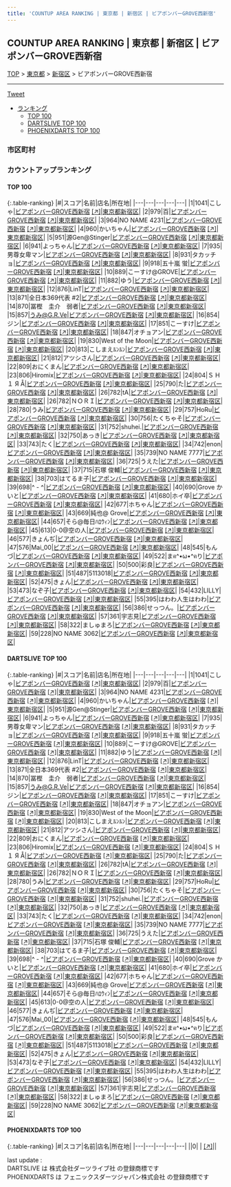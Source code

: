 ```yaml
---
title: 'COUNTUP AREA RANKING | 東京都 | 新宿区 | ビアポンバーGROVE西新宿'
---
```

## COUNTUP AREA RANKING | 東京都 | 新宿区 | ビアポンバーGROVE西新宿

[TOP](/darts/rank/) > [東京都](/darts/rank/東京都/) > [新宿区](/darts/rank/東京都/新宿区/) > ビアポンバーGROVE西新宿

___

<a href="https://twitter.com/share?ref_src=twsrc%5Etfw" data-text="COUNTUP AREA RANKING | 東京都新宿区ビアポンバーGROVE西新宿" class="twitter-share-button" data-hashtags="DARTSLIVE,PHOENIXDARTS,darts,ダーツ" data-show-count="false">Tweet</a>

* [ランキング](#カウントアップランキング)
    * [TOP 100](#top-100)
    * [DARTSLIVE TOP 100](#dartslive-top-100)
    * [PHOENIXDARTS TOP 100](#phoenixdarts-top-100)

### 市区町村

<ul>

</ul>

### カウントアップランキング

#### TOP 100



{:.table-ranking}
|#|スコア|名前|店名|所在地|
|---|---|---|---|---|
|1|1041|<span class="rank-name-dl">こしゃ</span>|<a href="/darts/rank/shops/4259ece57a8dd18658d385ea46352d8f.html">ビアポンバーGROVE西新宿</a> <a href="https://search.dartslive.com/jp/shop/4259ece57a8dd18658d385ea46352d8f">[↗]</a>|<a href="/darts/rank/東京都/新宿区">東京都新宿区</a>|
|2|979|<span class="rank-name-dl">百</span>|<a href="/darts/rank/shops/4259ece57a8dd18658d385ea46352d8f.html">ビアポンバーGROVE西新宿</a> <a href="https://search.dartslive.com/jp/shop/4259ece57a8dd18658d385ea46352d8f">[↗]</a>|<a href="/darts/rank/東京都/新宿区">東京都新宿区</a>|
|3|964|<span class="rank-name-dl">NO NAME 4231</span>|<a href="/darts/rank/shops/4259ece57a8dd18658d385ea46352d8f.html">ビアポンバーGROVE西新宿</a> <a href="https://search.dartslive.com/jp/shop/4259ece57a8dd18658d385ea46352d8f">[↗]</a>|<a href="/darts/rank/東京都/新宿区">東京都新宿区</a>|
|4|960|<span class="rank-name-dl">かいちゃん</span>|<a href="/darts/rank/shops/4259ece57a8dd18658d385ea46352d8f.html">ビアポンバーGROVE西新宿</a> <a href="https://search.dartslive.com/jp/shop/4259ece57a8dd18658d385ea46352d8f">[↗]</a>|<a href="/darts/rank/東京都/新宿区">東京都新宿区</a>|
|5|951|<span class="rank-name-dl">源Gen@Stinger</span>|<a href="/darts/rank/shops/4259ece57a8dd18658d385ea46352d8f.html">ビアポンバーGROVE西新宿</a> <a href="https://search.dartslive.com/jp/shop/4259ece57a8dd18658d385ea46352d8f">[↗]</a>|<a href="/darts/rank/東京都/新宿区">東京都新宿区</a>|
|6|941|<span class="rank-name-dl">よっちゃん</span>|<a href="/darts/rank/shops/4259ece57a8dd18658d385ea46352d8f.html">ビアポンバーGROVE西新宿</a> <a href="https://search.dartslive.com/jp/shop/4259ece57a8dd18658d385ea46352d8f">[↗]</a>|<a href="/darts/rank/東京都/新宿区">東京都新宿区</a>|
|7|935|<span class="rank-name-dl">男尊女卑マン</span>|<a href="/darts/rank/shops/4259ece57a8dd18658d385ea46352d8f.html">ビアポンバーGROVE西新宿</a> <a href="https://search.dartslive.com/jp/shop/4259ece57a8dd18658d385ea46352d8f">[↗]</a>|<a href="/darts/rank/東京都/新宿区">東京都新宿区</a>|
|8|931|<span class="rank-name-dl">タカッチョ</span>|<a href="/darts/rank/shops/4259ece57a8dd18658d385ea46352d8f.html">ビアポンバーGROVE西新宿</a> <a href="https://search.dartslive.com/jp/shop/4259ece57a8dd18658d385ea46352d8f">[↗]</a>|<a href="/darts/rank/東京都/新宿区">東京都新宿区</a>|
|9|918|<span class="rank-name-dl">五十嵐 蛍</span>|<a href="/darts/rank/shops/4259ece57a8dd18658d385ea46352d8f.html">ビアポンバーGROVE西新宿</a> <a href="https://search.dartslive.com/jp/shop/4259ece57a8dd18658d385ea46352d8f">[↗]</a>|<a href="/darts/rank/東京都/新宿区">東京都新宿区</a>|
|10|889|<span class="rank-name-dl">こーすけ@GROVE</span>|<a href="/darts/rank/shops/4259ece57a8dd18658d385ea46352d8f.html">ビアポンバーGROVE西新宿</a> <a href="https://search.dartslive.com/jp/shop/4259ece57a8dd18658d385ea46352d8f">[↗]</a>|<a href="/darts/rank/東京都/新宿区">東京都新宿区</a>|
|11|882|<span class="rank-name-dl">ゆう</span>|<a href="/darts/rank/shops/4259ece57a8dd18658d385ea46352d8f.html">ビアポンバーGROVE西新宿</a> <a href="https://search.dartslive.com/jp/shop/4259ece57a8dd18658d385ea46352d8f">[↗]</a>|<a href="/darts/rank/東京都/新宿区">東京都新宿区</a>|
|12|876|<span class="rank-name-dl">LinT</span>|<a href="/darts/rank/shops/4259ece57a8dd18658d385ea46352d8f.html">ビアポンバーGROVE西新宿</a> <a href="https://search.dartslive.com/jp/shop/4259ece57a8dd18658d385ea46352d8f">[↗]</a>|<a href="/darts/rank/東京都/新宿区">東京都新宿区</a>|
|13|871|<span class="rank-name-dl">全日本369代表 #2</span>|<a href="/darts/rank/shops/4259ece57a8dd18658d385ea46352d8f.html">ビアポンバーGROVE西新宿</a> <a href="https://search.dartslive.com/jp/shop/4259ece57a8dd18658d385ea46352d8f">[↗]</a>|<a href="/darts/rank/東京都/新宿区">東京都新宿区</a>|
|14|870|<span class="rank-name-dl">冨樫　圭介　弱者</span>|<a href="/darts/rank/shops/4259ece57a8dd18658d385ea46352d8f.html">ビアポンバーGROVE西新宿</a> <a href="https://search.dartslive.com/jp/shop/4259ece57a8dd18658d385ea46352d8f">[↗]</a>|<a href="/darts/rank/東京都/新宿区">東京都新宿区</a>|
|15|857|<span class="rank-name-dl">うみ@G.R.Ve</span>|<a href="/darts/rank/shops/4259ece57a8dd18658d385ea46352d8f.html">ビアポンバーGROVE西新宿</a> <a href="https://search.dartslive.com/jp/shop/4259ece57a8dd18658d385ea46352d8f">[↗]</a>|<a href="/darts/rank/東京都/新宿区">東京都新宿区</a>|
|16|854|<span class="rank-name-dl">ジン</span>|<a href="/darts/rank/shops/4259ece57a8dd18658d385ea46352d8f.html">ビアポンバーGROVE西新宿</a> <a href="https://search.dartslive.com/jp/shop/4259ece57a8dd18658d385ea46352d8f">[↗]</a>|<a href="/darts/rank/東京都/新宿区">東京都新宿区</a>|
|17|851|<span class="rank-name-dl">こーすけ</span>|<a href="/darts/rank/shops/4259ece57a8dd18658d385ea46352d8f.html">ビアポンバーGROVE西新宿</a> <a href="https://search.dartslive.com/jp/shop/4259ece57a8dd18658d385ea46352d8f">[↗]</a>|<a href="/darts/rank/東京都/新宿区">東京都新宿区</a>|
|18|847|<span class="rank-name-dl">オチョアン</span>|<a href="/darts/rank/shops/4259ece57a8dd18658d385ea46352d8f.html">ビアポンバーGROVE西新宿</a> <a href="https://search.dartslive.com/jp/shop/4259ece57a8dd18658d385ea46352d8f">[↗]</a>|<a href="/darts/rank/東京都/新宿区">東京都新宿区</a>|
|19|830|<span class="rank-name-dl">West of the Moon</span>|<a href="/darts/rank/shops/4259ece57a8dd18658d385ea46352d8f.html">ビアポンバーGROVE西新宿</a> <a href="https://search.dartslive.com/jp/shop/4259ece57a8dd18658d385ea46352d8f">[↗]</a>|<a href="/darts/rank/東京都/新宿区">東京都新宿区</a>|
|20|813|<span class="rank-name-dl">こしまえﾙﾝﾙﾝ</span>|<a href="/darts/rank/shops/4259ece57a8dd18658d385ea46352d8f.html">ビアポンバーGROVE西新宿</a> <a href="https://search.dartslive.com/jp/shop/4259ece57a8dd18658d385ea46352d8f">[↗]</a>|<a href="/darts/rank/東京都/新宿区">東京都新宿区</a>|
|21|812|<span class="rank-name-dl">アツシさん</span>|<a href="/darts/rank/shops/4259ece57a8dd18658d385ea46352d8f.html">ビアポンバーGROVE西新宿</a> <a href="https://search.dartslive.com/jp/shop/4259ece57a8dd18658d385ea46352d8f">[↗]</a>|<a href="/darts/rank/東京都/新宿区">東京都新宿区</a>|
|22|809|<span class="rank-name-dl">おにくまん</span>|<a href="/darts/rank/shops/4259ece57a8dd18658d385ea46352d8f.html">ビアポンバーGROVE西新宿</a> <a href="https://search.dartslive.com/jp/shop/4259ece57a8dd18658d385ea46352d8f">[↗]</a>|<a href="/darts/rank/東京都/新宿区">東京都新宿区</a>|
|23|806|<span class="rank-name-dl">Hiromix</span>|<a href="/darts/rank/shops/4259ece57a8dd18658d385ea46352d8f.html">ビアポンバーGROVE西新宿</a> <a href="https://search.dartslive.com/jp/shop/4259ece57a8dd18658d385ea46352d8f">[↗]</a>|<a href="/darts/rank/東京都/新宿区">東京都新宿区</a>|
|24|804|<span class="rank-name-dl">Ｓ Η １ Я Å</span>|<a href="/darts/rank/shops/4259ece57a8dd18658d385ea46352d8f.html">ビアポンバーGROVE西新宿</a> <a href="https://search.dartslive.com/jp/shop/4259ece57a8dd18658d385ea46352d8f">[↗]</a>|<a href="/darts/rank/東京都/新宿区">東京都新宿区</a>|
|25|790|<span class="rank-name-dl">た</span>|<a href="/darts/rank/shops/4259ece57a8dd18658d385ea46352d8f.html">ビアポンバーGROVE西新宿</a> <a href="https://search.dartslive.com/jp/shop/4259ece57a8dd18658d385ea46352d8f">[↗]</a>|<a href="/darts/rank/東京都/新宿区">東京都新宿区</a>|
|26|782|<span class="rank-name-dl">tA</span>|<a href="/darts/rank/shops/4259ece57a8dd18658d385ea46352d8f.html">ビアポンバーGROVE西新宿</a> <a href="https://search.dartslive.com/jp/shop/4259ece57a8dd18658d385ea46352d8f">[↗]</a>|<a href="/darts/rank/東京都/新宿区">東京都新宿区</a>|
|26|782|<span class="rank-name-dl">ＮＯＲＩ</span>|<a href="/darts/rank/shops/4259ece57a8dd18658d385ea46352d8f.html">ビアポンバーGROVE西新宿</a> <a href="https://search.dartslive.com/jp/shop/4259ece57a8dd18658d385ea46352d8f">[↗]</a>|<a href="/darts/rank/東京都/新宿区">東京都新宿区</a>|
|28|780|<span class="rank-name-dl">うみ</span>|<a href="/darts/rank/shops/4259ece57a8dd18658d385ea46352d8f.html">ビアポンバーGROVE西新宿</a> <a href="https://search.dartslive.com/jp/shop/4259ece57a8dd18658d385ea46352d8f">[↗]</a>|<a href="/darts/rank/東京都/新宿区">東京都新宿区</a>|
|29|757|<span class="rank-name-dl">HoRu</span>|<a href="/darts/rank/shops/4259ece57a8dd18658d385ea46352d8f.html">ビアポンバーGROVE西新宿</a> <a href="https://search.dartslive.com/jp/shop/4259ece57a8dd18658d385ea46352d8f">[↗]</a>|<a href="/darts/rank/東京都/新宿区">東京都新宿区</a>|
|30|756|<span class="rank-name-dl">たくちゃそ</span>|<a href="/darts/rank/shops/4259ece57a8dd18658d385ea46352d8f.html">ビアポンバーGROVE西新宿</a> <a href="https://search.dartslive.com/jp/shop/4259ece57a8dd18658d385ea46352d8f">[↗]</a>|<a href="/darts/rank/東京都/新宿区">東京都新宿区</a>|
|31|752|<span class="rank-name-dl">shuhei.</span>|<a href="/darts/rank/shops/4259ece57a8dd18658d385ea46352d8f.html">ビアポンバーGROVE西新宿</a> <a href="https://search.dartslive.com/jp/shop/4259ece57a8dd18658d385ea46352d8f">[↗]</a>|<a href="/darts/rank/東京都/新宿区">東京都新宿区</a>|
|32|750|<span class="rank-name-dl">あっき</span>|<a href="/darts/rank/shops/4259ece57a8dd18658d385ea46352d8f.html">ビアポンバーGROVE西新宿</a> <a href="https://search.dartslive.com/jp/shop/4259ece57a8dd18658d385ea46352d8f">[↗]</a>|<a href="/darts/rank/東京都/新宿区">東京都新宿区</a>|
|33|743|<span class="rank-name-dl">たく</span>|<a href="/darts/rank/shops/4259ece57a8dd18658d385ea46352d8f.html">ビアポンバーGROVE西新宿</a> <a href="https://search.dartslive.com/jp/shop/4259ece57a8dd18658d385ea46352d8f">[↗]</a>|<a href="/darts/rank/東京都/新宿区">東京都新宿区</a>|
|34|742|<span class="rank-name-dl">enon</span>|<a href="/darts/rank/shops/4259ece57a8dd18658d385ea46352d8f.html">ビアポンバーGROVE西新宿</a> <a href="https://search.dartslive.com/jp/shop/4259ece57a8dd18658d385ea46352d8f">[↗]</a>|<a href="/darts/rank/東京都/新宿区">東京都新宿区</a>|
|35|739|<span class="rank-name-dl">NO NAME 7777</span>|<a href="/darts/rank/shops/4259ece57a8dd18658d385ea46352d8f.html">ビアポンバーGROVE西新宿</a> <a href="https://search.dartslive.com/jp/shop/4259ece57a8dd18658d385ea46352d8f">[↗]</a>|<a href="/darts/rank/東京都/新宿区">東京都新宿区</a>|
|36|725|<span class="rank-name-dl">うえた</span>|<a href="/darts/rank/shops/4259ece57a8dd18658d385ea46352d8f.html">ビアポンバーGROVE西新宿</a> <a href="https://search.dartslive.com/jp/shop/4259ece57a8dd18658d385ea46352d8f">[↗]</a>|<a href="/darts/rank/東京都/新宿区">東京都新宿区</a>|
|37|715|<span class="rank-name-dl">石塚 俊輔</span>|<a href="/darts/rank/shops/4259ece57a8dd18658d385ea46352d8f.html">ビアポンバーGROVE西新宿</a> <a href="https://search.dartslive.com/jp/shop/4259ece57a8dd18658d385ea46352d8f">[↗]</a>|<a href="/darts/rank/東京都/新宿区">東京都新宿区</a>|
|38|703|<span class="rank-name-dl">はてるま子</span>|<a href="/darts/rank/shops/4259ece57a8dd18658d385ea46352d8f.html">ビアポンバーGROVE西新宿</a> <a href="https://search.dartslive.com/jp/shop/4259ece57a8dd18658d385ea46352d8f">[↗]</a>|<a href="/darts/rank/東京都/新宿区">東京都新宿区</a>|
|39|698|<span class="rank-name-dl">^ - ^</span>|<a href="/darts/rank/shops/4259ece57a8dd18658d385ea46352d8f.html">ビアポンバーGROVE西新宿</a> <a href="https://search.dartslive.com/jp/shop/4259ece57a8dd18658d385ea46352d8f">[↗]</a>|<a href="/darts/rank/東京都/新宿区">東京都新宿区</a>|
|40|690|<span class="rank-name-dl">Grove かいと</span>|<a href="/darts/rank/shops/4259ece57a8dd18658d385ea46352d8f.html">ビアポンバーGROVE西新宿</a> <a href="https://search.dartslive.com/jp/shop/4259ece57a8dd18658d385ea46352d8f">[↗]</a>|<a href="/darts/rank/東京都/新宿区">東京都新宿区</a>|
|41|680|<span class="rank-name-dl">ホイ卒</span>|<a href="/darts/rank/shops/4259ece57a8dd18658d385ea46352d8f.html">ビアポンバーGROVE西新宿</a> <a href="https://search.dartslive.com/jp/shop/4259ece57a8dd18658d385ea46352d8f">[↗]</a>|<a href="/darts/rank/東京都/新宿区">東京都新宿区</a>|
|42|677|<span class="rank-name-dl">ホちゃん</span>|<a href="/darts/rank/shops/4259ece57a8dd18658d385ea46352d8f.html">ビアポンバーGROVE西新宿</a> <a href="https://search.dartslive.com/jp/shop/4259ece57a8dd18658d385ea46352d8f">[↗]</a>|<a href="/darts/rank/東京都/新宿区">東京都新宿区</a>|
|43|669|<span class="rank-name-dl">純也@ Grove</span>|<a href="/darts/rank/shops/4259ece57a8dd18658d385ea46352d8f.html">ビアポンバーGROVE西新宿</a> <a href="https://search.dartslive.com/jp/shop/4259ece57a8dd18658d385ea46352d8f">[↗]</a>|<a href="/darts/rank/東京都/新宿区">東京都新宿区</a>|
|44|657|<span class="rank-name-dl">そら@毎日ﾊﾛｳｨﾝ</span>|<a href="/darts/rank/shops/4259ece57a8dd18658d385ea46352d8f.html">ビアポンバーGROVE西新宿</a> <a href="https://search.dartslive.com/jp/shop/4259ece57a8dd18658d385ea46352d8f">[↗]</a>|<a href="/darts/rank/東京都/新宿区">東京都新宿区</a>|
|45|613|<span class="rank-name-dl">0-0@空の人</span>|<a href="/darts/rank/shops/4259ece57a8dd18658d385ea46352d8f.html">ビアポンバーGROVE西新宿</a> <a href="https://search.dartslive.com/jp/shop/4259ece57a8dd18658d385ea46352d8f">[↗]</a>|<a href="/darts/rank/東京都/新宿区">東京都新宿区</a>|
|46|577|<span class="rank-name-dl">きょんぢ</span>|<a href="/darts/rank/shops/4259ece57a8dd18658d385ea46352d8f.html">ビアポンバーGROVE西新宿</a> <a href="https://search.dartslive.com/jp/shop/4259ece57a8dd18658d385ea46352d8f">[↗]</a>|<a href="/darts/rank/東京都/新宿区">東京都新宿区</a>|
|47|576|<span class="rank-name-dl">Mai_00</span>|<a href="/darts/rank/shops/4259ece57a8dd18658d385ea46352d8f.html">ビアポンバーGROVE西新宿</a> <a href="https://search.dartslive.com/jp/shop/4259ece57a8dd18658d385ea46352d8f">[↗]</a>|<a href="/darts/rank/東京都/新宿区">東京都新宿区</a>|
|48|545|<span class="rank-name-dl">もんづ</span>|<a href="/darts/rank/shops/4259ece57a8dd18658d385ea46352d8f.html">ビアポンバーGROVE西新宿</a> <a href="https://search.dartslive.com/jp/shop/4259ece57a8dd18658d385ea46352d8f">[↗]</a>|<a href="/darts/rank/東京都/新宿区">東京都新宿区</a>|
|49|522|<span class="rank-name-dl">まฅ^•ω•^ฅり</span>|<a href="/darts/rank/shops/4259ece57a8dd18658d385ea46352d8f.html">ビアポンバーGROVE西新宿</a> <a href="https://search.dartslive.com/jp/shop/4259ece57a8dd18658d385ea46352d8f">[↗]</a>|<a href="/darts/rank/東京都/新宿区">東京都新宿区</a>|
|50|500|<span class="rank-name-dl">彩良</span>|<a href="/darts/rank/shops/4259ece57a8dd18658d385ea46352d8f.html">ビアポンバーGROVE西新宿</a> <a href="https://search.dartslive.com/jp/shop/4259ece57a8dd18658d385ea46352d8f">[↗]</a>|<a href="/darts/rank/東京都/新宿区">東京都新宿区</a>|
|51|487|<span class="rank-name-dl">5113018</span>|<a href="/darts/rank/shops/4259ece57a8dd18658d385ea46352d8f.html">ビアポンバーGROVE西新宿</a> <a href="https://search.dartslive.com/jp/shop/4259ece57a8dd18658d385ea46352d8f">[↗]</a>|<a href="/darts/rank/東京都/新宿区">東京都新宿区</a>|
|52|475|<span class="rank-name-dl">きょん</span>|<a href="/darts/rank/shops/4259ece57a8dd18658d385ea46352d8f.html">ビアポンバーGROVE西新宿</a> <a href="https://search.dartslive.com/jp/shop/4259ece57a8dd18658d385ea46352d8f">[↗]</a>|<a href="/darts/rank/東京都/新宿区">東京都新宿区</a>|
|53|473|<span class="rank-name-dl">なぞ子</span>|<a href="/darts/rank/shops/4259ece57a8dd18658d385ea46352d8f.html">ビアポンバーGROVE西新宿</a> <a href="https://search.dartslive.com/jp/shop/4259ece57a8dd18658d385ea46352d8f">[↗]</a>|<a href="/darts/rank/東京都/新宿区">東京都新宿区</a>|
|54|432|<span class="rank-name-dl">LILLY</span>|<a href="/darts/rank/shops/4259ece57a8dd18658d385ea46352d8f.html">ビアポンバーGROVE西新宿</a> <a href="https://search.dartslive.com/jp/shop/4259ece57a8dd18658d385ea46352d8f">[↗]</a>|<a href="/darts/rank/東京都/新宿区">東京都新宿区</a>|
|55|395|<span class="rank-name-dl">はわわ人生はわわ</span>|<a href="/darts/rank/shops/4259ece57a8dd18658d385ea46352d8f.html">ビアポンバーGROVE西新宿</a> <a href="https://search.dartslive.com/jp/shop/4259ece57a8dd18658d385ea46352d8f">[↗]</a>|<a href="/darts/rank/東京都/新宿区">東京都新宿区</a>|
|56|386|<span class="rank-name-dl">せっつん。</span>|<a href="/darts/rank/shops/4259ece57a8dd18658d385ea46352d8f.html">ビアポンバーGROVE西新宿</a> <a href="https://search.dartslive.com/jp/shop/4259ece57a8dd18658d385ea46352d8f">[↗]</a>|<a href="/darts/rank/東京都/新宿区">東京都新宿区</a>|
|57|361|<span class="rank-name-dl">宇志見</span>|<a href="/darts/rank/shops/4259ece57a8dd18658d385ea46352d8f.html">ビアポンバーGROVE西新宿</a> <a href="https://search.dartslive.com/jp/shop/4259ece57a8dd18658d385ea46352d8f">[↗]</a>|<a href="/darts/rank/東京都/新宿区">東京都新宿区</a>|
|58|322|<span class="rank-name-dl">ましゅまろ</span>|<a href="/darts/rank/shops/4259ece57a8dd18658d385ea46352d8f.html">ビアポンバーGROVE西新宿</a> <a href="https://search.dartslive.com/jp/shop/4259ece57a8dd18658d385ea46352d8f">[↗]</a>|<a href="/darts/rank/東京都/新宿区">東京都新宿区</a>|
|59|228|<span class="rank-name-dl">NO NAME 3062</span>|<a href="/darts/rank/shops/4259ece57a8dd18658d385ea46352d8f.html">ビアポンバーGROVE西新宿</a> <a href="https://search.dartslive.com/jp/shop/4259ece57a8dd18658d385ea46352d8f">[↗]</a>|<a href="/darts/rank/東京都/新宿区">東京都新宿区</a>|


#### DARTSLIVE TOP 100



{:.table-ranking}
|#|スコア|名前|店名|所在地|
|---|---|---|---|---|
|1|1041|<span class="rank-name-dl">こしゃ</span>|<a href="/darts/rank/shops/4259ece57a8dd18658d385ea46352d8f.html">ビアポンバーGROVE西新宿</a> <a href="https://search.dartslive.com/jp/shop/4259ece57a8dd18658d385ea46352d8f">[↗]</a>|<a href="/darts/rank/東京都/新宿区">東京都新宿区</a>|
|2|979|<span class="rank-name-dl">百</span>|<a href="/darts/rank/shops/4259ece57a8dd18658d385ea46352d8f.html">ビアポンバーGROVE西新宿</a> <a href="https://search.dartslive.com/jp/shop/4259ece57a8dd18658d385ea46352d8f">[↗]</a>|<a href="/darts/rank/東京都/新宿区">東京都新宿区</a>|
|3|964|<span class="rank-name-dl">NO NAME 4231</span>|<a href="/darts/rank/shops/4259ece57a8dd18658d385ea46352d8f.html">ビアポンバーGROVE西新宿</a> <a href="https://search.dartslive.com/jp/shop/4259ece57a8dd18658d385ea46352d8f">[↗]</a>|<a href="/darts/rank/東京都/新宿区">東京都新宿区</a>|
|4|960|<span class="rank-name-dl">かいちゃん</span>|<a href="/darts/rank/shops/4259ece57a8dd18658d385ea46352d8f.html">ビアポンバーGROVE西新宿</a> <a href="https://search.dartslive.com/jp/shop/4259ece57a8dd18658d385ea46352d8f">[↗]</a>|<a href="/darts/rank/東京都/新宿区">東京都新宿区</a>|
|5|951|<span class="rank-name-dl">源Gen@Stinger</span>|<a href="/darts/rank/shops/4259ece57a8dd18658d385ea46352d8f.html">ビアポンバーGROVE西新宿</a> <a href="https://search.dartslive.com/jp/shop/4259ece57a8dd18658d385ea46352d8f">[↗]</a>|<a href="/darts/rank/東京都/新宿区">東京都新宿区</a>|
|6|941|<span class="rank-name-dl">よっちゃん</span>|<a href="/darts/rank/shops/4259ece57a8dd18658d385ea46352d8f.html">ビアポンバーGROVE西新宿</a> <a href="https://search.dartslive.com/jp/shop/4259ece57a8dd18658d385ea46352d8f">[↗]</a>|<a href="/darts/rank/東京都/新宿区">東京都新宿区</a>|
|7|935|<span class="rank-name-dl">男尊女卑マン</span>|<a href="/darts/rank/shops/4259ece57a8dd18658d385ea46352d8f.html">ビアポンバーGROVE西新宿</a> <a href="https://search.dartslive.com/jp/shop/4259ece57a8dd18658d385ea46352d8f">[↗]</a>|<a href="/darts/rank/東京都/新宿区">東京都新宿区</a>|
|8|931|<span class="rank-name-dl">タカッチョ</span>|<a href="/darts/rank/shops/4259ece57a8dd18658d385ea46352d8f.html">ビアポンバーGROVE西新宿</a> <a href="https://search.dartslive.com/jp/shop/4259ece57a8dd18658d385ea46352d8f">[↗]</a>|<a href="/darts/rank/東京都/新宿区">東京都新宿区</a>|
|9|918|<span class="rank-name-dl">五十嵐 蛍</span>|<a href="/darts/rank/shops/4259ece57a8dd18658d385ea46352d8f.html">ビアポンバーGROVE西新宿</a> <a href="https://search.dartslive.com/jp/shop/4259ece57a8dd18658d385ea46352d8f">[↗]</a>|<a href="/darts/rank/東京都/新宿区">東京都新宿区</a>|
|10|889|<span class="rank-name-dl">こーすけ@GROVE</span>|<a href="/darts/rank/shops/4259ece57a8dd18658d385ea46352d8f.html">ビアポンバーGROVE西新宿</a> <a href="https://search.dartslive.com/jp/shop/4259ece57a8dd18658d385ea46352d8f">[↗]</a>|<a href="/darts/rank/東京都/新宿区">東京都新宿区</a>|
|11|882|<span class="rank-name-dl">ゆう</span>|<a href="/darts/rank/shops/4259ece57a8dd18658d385ea46352d8f.html">ビアポンバーGROVE西新宿</a> <a href="https://search.dartslive.com/jp/shop/4259ece57a8dd18658d385ea46352d8f">[↗]</a>|<a href="/darts/rank/東京都/新宿区">東京都新宿区</a>|
|12|876|<span class="rank-name-dl">LinT</span>|<a href="/darts/rank/shops/4259ece57a8dd18658d385ea46352d8f.html">ビアポンバーGROVE西新宿</a> <a href="https://search.dartslive.com/jp/shop/4259ece57a8dd18658d385ea46352d8f">[↗]</a>|<a href="/darts/rank/東京都/新宿区">東京都新宿区</a>|
|13|871|<span class="rank-name-dl">全日本369代表 #2</span>|<a href="/darts/rank/shops/4259ece57a8dd18658d385ea46352d8f.html">ビアポンバーGROVE西新宿</a> <a href="https://search.dartslive.com/jp/shop/4259ece57a8dd18658d385ea46352d8f">[↗]</a>|<a href="/darts/rank/東京都/新宿区">東京都新宿区</a>|
|14|870|<span class="rank-name-dl">冨樫　圭介　弱者</span>|<a href="/darts/rank/shops/4259ece57a8dd18658d385ea46352d8f.html">ビアポンバーGROVE西新宿</a> <a href="https://search.dartslive.com/jp/shop/4259ece57a8dd18658d385ea46352d8f">[↗]</a>|<a href="/darts/rank/東京都/新宿区">東京都新宿区</a>|
|15|857|<span class="rank-name-dl">うみ@G.R.Ve</span>|<a href="/darts/rank/shops/4259ece57a8dd18658d385ea46352d8f.html">ビアポンバーGROVE西新宿</a> <a href="https://search.dartslive.com/jp/shop/4259ece57a8dd18658d385ea46352d8f">[↗]</a>|<a href="/darts/rank/東京都/新宿区">東京都新宿区</a>|
|16|854|<span class="rank-name-dl">ジン</span>|<a href="/darts/rank/shops/4259ece57a8dd18658d385ea46352d8f.html">ビアポンバーGROVE西新宿</a> <a href="https://search.dartslive.com/jp/shop/4259ece57a8dd18658d385ea46352d8f">[↗]</a>|<a href="/darts/rank/東京都/新宿区">東京都新宿区</a>|
|17|851|<span class="rank-name-dl">こーすけ</span>|<a href="/darts/rank/shops/4259ece57a8dd18658d385ea46352d8f.html">ビアポンバーGROVE西新宿</a> <a href="https://search.dartslive.com/jp/shop/4259ece57a8dd18658d385ea46352d8f">[↗]</a>|<a href="/darts/rank/東京都/新宿区">東京都新宿区</a>|
|18|847|<span class="rank-name-dl">オチョアン</span>|<a href="/darts/rank/shops/4259ece57a8dd18658d385ea46352d8f.html">ビアポンバーGROVE西新宿</a> <a href="https://search.dartslive.com/jp/shop/4259ece57a8dd18658d385ea46352d8f">[↗]</a>|<a href="/darts/rank/東京都/新宿区">東京都新宿区</a>|
|19|830|<span class="rank-name-dl">West of the Moon</span>|<a href="/darts/rank/shops/4259ece57a8dd18658d385ea46352d8f.html">ビアポンバーGROVE西新宿</a> <a href="https://search.dartslive.com/jp/shop/4259ece57a8dd18658d385ea46352d8f">[↗]</a>|<a href="/darts/rank/東京都/新宿区">東京都新宿区</a>|
|20|813|<span class="rank-name-dl">こしまえﾙﾝﾙﾝ</span>|<a href="/darts/rank/shops/4259ece57a8dd18658d385ea46352d8f.html">ビアポンバーGROVE西新宿</a> <a href="https://search.dartslive.com/jp/shop/4259ece57a8dd18658d385ea46352d8f">[↗]</a>|<a href="/darts/rank/東京都/新宿区">東京都新宿区</a>|
|21|812|<span class="rank-name-dl">アツシさん</span>|<a href="/darts/rank/shops/4259ece57a8dd18658d385ea46352d8f.html">ビアポンバーGROVE西新宿</a> <a href="https://search.dartslive.com/jp/shop/4259ece57a8dd18658d385ea46352d8f">[↗]</a>|<a href="/darts/rank/東京都/新宿区">東京都新宿区</a>|
|22|809|<span class="rank-name-dl">おにくまん</span>|<a href="/darts/rank/shops/4259ece57a8dd18658d385ea46352d8f.html">ビアポンバーGROVE西新宿</a> <a href="https://search.dartslive.com/jp/shop/4259ece57a8dd18658d385ea46352d8f">[↗]</a>|<a href="/darts/rank/東京都/新宿区">東京都新宿区</a>|
|23|806|<span class="rank-name-dl">Hiromix</span>|<a href="/darts/rank/shops/4259ece57a8dd18658d385ea46352d8f.html">ビアポンバーGROVE西新宿</a> <a href="https://search.dartslive.com/jp/shop/4259ece57a8dd18658d385ea46352d8f">[↗]</a>|<a href="/darts/rank/東京都/新宿区">東京都新宿区</a>|
|24|804|<span class="rank-name-dl">Ｓ Η １ Я Å</span>|<a href="/darts/rank/shops/4259ece57a8dd18658d385ea46352d8f.html">ビアポンバーGROVE西新宿</a> <a href="https://search.dartslive.com/jp/shop/4259ece57a8dd18658d385ea46352d8f">[↗]</a>|<a href="/darts/rank/東京都/新宿区">東京都新宿区</a>|
|25|790|<span class="rank-name-dl">た</span>|<a href="/darts/rank/shops/4259ece57a8dd18658d385ea46352d8f.html">ビアポンバーGROVE西新宿</a> <a href="https://search.dartslive.com/jp/shop/4259ece57a8dd18658d385ea46352d8f">[↗]</a>|<a href="/darts/rank/東京都/新宿区">東京都新宿区</a>|
|26|782|<span class="rank-name-dl">tA</span>|<a href="/darts/rank/shops/4259ece57a8dd18658d385ea46352d8f.html">ビアポンバーGROVE西新宿</a> <a href="https://search.dartslive.com/jp/shop/4259ece57a8dd18658d385ea46352d8f">[↗]</a>|<a href="/darts/rank/東京都/新宿区">東京都新宿区</a>|
|26|782|<span class="rank-name-dl">ＮＯＲＩ</span>|<a href="/darts/rank/shops/4259ece57a8dd18658d385ea46352d8f.html">ビアポンバーGROVE西新宿</a> <a href="https://search.dartslive.com/jp/shop/4259ece57a8dd18658d385ea46352d8f">[↗]</a>|<a href="/darts/rank/東京都/新宿区">東京都新宿区</a>|
|28|780|<span class="rank-name-dl">うみ</span>|<a href="/darts/rank/shops/4259ece57a8dd18658d385ea46352d8f.html">ビアポンバーGROVE西新宿</a> <a href="https://search.dartslive.com/jp/shop/4259ece57a8dd18658d385ea46352d8f">[↗]</a>|<a href="/darts/rank/東京都/新宿区">東京都新宿区</a>|
|29|757|<span class="rank-name-dl">HoRu</span>|<a href="/darts/rank/shops/4259ece57a8dd18658d385ea46352d8f.html">ビアポンバーGROVE西新宿</a> <a href="https://search.dartslive.com/jp/shop/4259ece57a8dd18658d385ea46352d8f">[↗]</a>|<a href="/darts/rank/東京都/新宿区">東京都新宿区</a>|
|30|756|<span class="rank-name-dl">たくちゃそ</span>|<a href="/darts/rank/shops/4259ece57a8dd18658d385ea46352d8f.html">ビアポンバーGROVE西新宿</a> <a href="https://search.dartslive.com/jp/shop/4259ece57a8dd18658d385ea46352d8f">[↗]</a>|<a href="/darts/rank/東京都/新宿区">東京都新宿区</a>|
|31|752|<span class="rank-name-dl">shuhei.</span>|<a href="/darts/rank/shops/4259ece57a8dd18658d385ea46352d8f.html">ビアポンバーGROVE西新宿</a> <a href="https://search.dartslive.com/jp/shop/4259ece57a8dd18658d385ea46352d8f">[↗]</a>|<a href="/darts/rank/東京都/新宿区">東京都新宿区</a>|
|32|750|<span class="rank-name-dl">あっき</span>|<a href="/darts/rank/shops/4259ece57a8dd18658d385ea46352d8f.html">ビアポンバーGROVE西新宿</a> <a href="https://search.dartslive.com/jp/shop/4259ece57a8dd18658d385ea46352d8f">[↗]</a>|<a href="/darts/rank/東京都/新宿区">東京都新宿区</a>|
|33|743|<span class="rank-name-dl">たく</span>|<a href="/darts/rank/shops/4259ece57a8dd18658d385ea46352d8f.html">ビアポンバーGROVE西新宿</a> <a href="https://search.dartslive.com/jp/shop/4259ece57a8dd18658d385ea46352d8f">[↗]</a>|<a href="/darts/rank/東京都/新宿区">東京都新宿区</a>|
|34|742|<span class="rank-name-dl">enon</span>|<a href="/darts/rank/shops/4259ece57a8dd18658d385ea46352d8f.html">ビアポンバーGROVE西新宿</a> <a href="https://search.dartslive.com/jp/shop/4259ece57a8dd18658d385ea46352d8f">[↗]</a>|<a href="/darts/rank/東京都/新宿区">東京都新宿区</a>|
|35|739|<span class="rank-name-dl">NO NAME 7777</span>|<a href="/darts/rank/shops/4259ece57a8dd18658d385ea46352d8f.html">ビアポンバーGROVE西新宿</a> <a href="https://search.dartslive.com/jp/shop/4259ece57a8dd18658d385ea46352d8f">[↗]</a>|<a href="/darts/rank/東京都/新宿区">東京都新宿区</a>|
|36|725|<span class="rank-name-dl">うえた</span>|<a href="/darts/rank/shops/4259ece57a8dd18658d385ea46352d8f.html">ビアポンバーGROVE西新宿</a> <a href="https://search.dartslive.com/jp/shop/4259ece57a8dd18658d385ea46352d8f">[↗]</a>|<a href="/darts/rank/東京都/新宿区">東京都新宿区</a>|
|37|715|<span class="rank-name-dl">石塚 俊輔</span>|<a href="/darts/rank/shops/4259ece57a8dd18658d385ea46352d8f.html">ビアポンバーGROVE西新宿</a> <a href="https://search.dartslive.com/jp/shop/4259ece57a8dd18658d385ea46352d8f">[↗]</a>|<a href="/darts/rank/東京都/新宿区">東京都新宿区</a>|
|38|703|<span class="rank-name-dl">はてるま子</span>|<a href="/darts/rank/shops/4259ece57a8dd18658d385ea46352d8f.html">ビアポンバーGROVE西新宿</a> <a href="https://search.dartslive.com/jp/shop/4259ece57a8dd18658d385ea46352d8f">[↗]</a>|<a href="/darts/rank/東京都/新宿区">東京都新宿区</a>|
|39|698|<span class="rank-name-dl">^ - ^</span>|<a href="/darts/rank/shops/4259ece57a8dd18658d385ea46352d8f.html">ビアポンバーGROVE西新宿</a> <a href="https://search.dartslive.com/jp/shop/4259ece57a8dd18658d385ea46352d8f">[↗]</a>|<a href="/darts/rank/東京都/新宿区">東京都新宿区</a>|
|40|690|<span class="rank-name-dl">Grove かいと</span>|<a href="/darts/rank/shops/4259ece57a8dd18658d385ea46352d8f.html">ビアポンバーGROVE西新宿</a> <a href="https://search.dartslive.com/jp/shop/4259ece57a8dd18658d385ea46352d8f">[↗]</a>|<a href="/darts/rank/東京都/新宿区">東京都新宿区</a>|
|41|680|<span class="rank-name-dl">ホイ卒</span>|<a href="/darts/rank/shops/4259ece57a8dd18658d385ea46352d8f.html">ビアポンバーGROVE西新宿</a> <a href="https://search.dartslive.com/jp/shop/4259ece57a8dd18658d385ea46352d8f">[↗]</a>|<a href="/darts/rank/東京都/新宿区">東京都新宿区</a>|
|42|677|<span class="rank-name-dl">ホちゃん</span>|<a href="/darts/rank/shops/4259ece57a8dd18658d385ea46352d8f.html">ビアポンバーGROVE西新宿</a> <a href="https://search.dartslive.com/jp/shop/4259ece57a8dd18658d385ea46352d8f">[↗]</a>|<a href="/darts/rank/東京都/新宿区">東京都新宿区</a>|
|43|669|<span class="rank-name-dl">純也@ Grove</span>|<a href="/darts/rank/shops/4259ece57a8dd18658d385ea46352d8f.html">ビアポンバーGROVE西新宿</a> <a href="https://search.dartslive.com/jp/shop/4259ece57a8dd18658d385ea46352d8f">[↗]</a>|<a href="/darts/rank/東京都/新宿区">東京都新宿区</a>|
|44|657|<span class="rank-name-dl">そら@毎日ﾊﾛｳｨﾝ</span>|<a href="/darts/rank/shops/4259ece57a8dd18658d385ea46352d8f.html">ビアポンバーGROVE西新宿</a> <a href="https://search.dartslive.com/jp/shop/4259ece57a8dd18658d385ea46352d8f">[↗]</a>|<a href="/darts/rank/東京都/新宿区">東京都新宿区</a>|
|45|613|<span class="rank-name-dl">0-0@空の人</span>|<a href="/darts/rank/shops/4259ece57a8dd18658d385ea46352d8f.html">ビアポンバーGROVE西新宿</a> <a href="https://search.dartslive.com/jp/shop/4259ece57a8dd18658d385ea46352d8f">[↗]</a>|<a href="/darts/rank/東京都/新宿区">東京都新宿区</a>|
|46|577|<span class="rank-name-dl">きょんぢ</span>|<a href="/darts/rank/shops/4259ece57a8dd18658d385ea46352d8f.html">ビアポンバーGROVE西新宿</a> <a href="https://search.dartslive.com/jp/shop/4259ece57a8dd18658d385ea46352d8f">[↗]</a>|<a href="/darts/rank/東京都/新宿区">東京都新宿区</a>|
|47|576|<span class="rank-name-dl">Mai_00</span>|<a href="/darts/rank/shops/4259ece57a8dd18658d385ea46352d8f.html">ビアポンバーGROVE西新宿</a> <a href="https://search.dartslive.com/jp/shop/4259ece57a8dd18658d385ea46352d8f">[↗]</a>|<a href="/darts/rank/東京都/新宿区">東京都新宿区</a>|
|48|545|<span class="rank-name-dl">もんづ</span>|<a href="/darts/rank/shops/4259ece57a8dd18658d385ea46352d8f.html">ビアポンバーGROVE西新宿</a> <a href="https://search.dartslive.com/jp/shop/4259ece57a8dd18658d385ea46352d8f">[↗]</a>|<a href="/darts/rank/東京都/新宿区">東京都新宿区</a>|
|49|522|<span class="rank-name-dl">まฅ^•ω•^ฅり</span>|<a href="/darts/rank/shops/4259ece57a8dd18658d385ea46352d8f.html">ビアポンバーGROVE西新宿</a> <a href="https://search.dartslive.com/jp/shop/4259ece57a8dd18658d385ea46352d8f">[↗]</a>|<a href="/darts/rank/東京都/新宿区">東京都新宿区</a>|
|50|500|<span class="rank-name-dl">彩良</span>|<a href="/darts/rank/shops/4259ece57a8dd18658d385ea46352d8f.html">ビアポンバーGROVE西新宿</a> <a href="https://search.dartslive.com/jp/shop/4259ece57a8dd18658d385ea46352d8f">[↗]</a>|<a href="/darts/rank/東京都/新宿区">東京都新宿区</a>|
|51|487|<span class="rank-name-dl">5113018</span>|<a href="/darts/rank/shops/4259ece57a8dd18658d385ea46352d8f.html">ビアポンバーGROVE西新宿</a> <a href="https://search.dartslive.com/jp/shop/4259ece57a8dd18658d385ea46352d8f">[↗]</a>|<a href="/darts/rank/東京都/新宿区">東京都新宿区</a>|
|52|475|<span class="rank-name-dl">きょん</span>|<a href="/darts/rank/shops/4259ece57a8dd18658d385ea46352d8f.html">ビアポンバーGROVE西新宿</a> <a href="https://search.dartslive.com/jp/shop/4259ece57a8dd18658d385ea46352d8f">[↗]</a>|<a href="/darts/rank/東京都/新宿区">東京都新宿区</a>|
|53|473|<span class="rank-name-dl">なぞ子</span>|<a href="/darts/rank/shops/4259ece57a8dd18658d385ea46352d8f.html">ビアポンバーGROVE西新宿</a> <a href="https://search.dartslive.com/jp/shop/4259ece57a8dd18658d385ea46352d8f">[↗]</a>|<a href="/darts/rank/東京都/新宿区">東京都新宿区</a>|
|54|432|<span class="rank-name-dl">LILLY</span>|<a href="/darts/rank/shops/4259ece57a8dd18658d385ea46352d8f.html">ビアポンバーGROVE西新宿</a> <a href="https://search.dartslive.com/jp/shop/4259ece57a8dd18658d385ea46352d8f">[↗]</a>|<a href="/darts/rank/東京都/新宿区">東京都新宿区</a>|
|55|395|<span class="rank-name-dl">はわわ人生はわわ</span>|<a href="/darts/rank/shops/4259ece57a8dd18658d385ea46352d8f.html">ビアポンバーGROVE西新宿</a> <a href="https://search.dartslive.com/jp/shop/4259ece57a8dd18658d385ea46352d8f">[↗]</a>|<a href="/darts/rank/東京都/新宿区">東京都新宿区</a>|
|56|386|<span class="rank-name-dl">せっつん。</span>|<a href="/darts/rank/shops/4259ece57a8dd18658d385ea46352d8f.html">ビアポンバーGROVE西新宿</a> <a href="https://search.dartslive.com/jp/shop/4259ece57a8dd18658d385ea46352d8f">[↗]</a>|<a href="/darts/rank/東京都/新宿区">東京都新宿区</a>|
|57|361|<span class="rank-name-dl">宇志見</span>|<a href="/darts/rank/shops/4259ece57a8dd18658d385ea46352d8f.html">ビアポンバーGROVE西新宿</a> <a href="https://search.dartslive.com/jp/shop/4259ece57a8dd18658d385ea46352d8f">[↗]</a>|<a href="/darts/rank/東京都/新宿区">東京都新宿区</a>|
|58|322|<span class="rank-name-dl">ましゅまろ</span>|<a href="/darts/rank/shops/4259ece57a8dd18658d385ea46352d8f.html">ビアポンバーGROVE西新宿</a> <a href="https://search.dartslive.com/jp/shop/4259ece57a8dd18658d385ea46352d8f">[↗]</a>|<a href="/darts/rank/東京都/新宿区">東京都新宿区</a>|
|59|228|<span class="rank-name-dl">NO NAME 3062</span>|<a href="/darts/rank/shops/4259ece57a8dd18658d385ea46352d8f.html">ビアポンバーGROVE西新宿</a> <a href="https://search.dartslive.com/jp/shop/4259ece57a8dd18658d385ea46352d8f">[↗]</a>|<a href="/darts/rank/東京都/新宿区">東京都新宿区</a>|


#### PHOENIXDARTS TOP 100



{:.table-ranking}
|#|スコア|名前|店名|所在地|
|---|---|---|---|---|
||0|<span class="rank-name-dl"> </span>|<a href="/darts/rank/shops/.html"></a> <a href="">[↗]</a>|<a href="/darts/rank//"></a>|


<div class="footer border-top border-gray-light mt-5 pt-3 text-right text-gray">
    last update : <span style="font-weight: italic" id="foot_last_modified"></span><br />
    DARTSLIVE は 株式会社ダーツライブ社 の登録商標です<br />
    PHOENIXDARTS は フェニックスダーツジャパン株式会社 の登録商標です<br />
</div>

<script src="https://cdnjs.cloudflare.com/ajax/libs/jquery.tablesorter/2.31.3/js/jquery.tablesorter.min.js" integrity="sha512-qzgd5cYSZcosqpzpn7zF2ZId8f/8CHmFKZ8j7mU4OUXTNRd5g+ZHBPsgKEwoqxCtdQvExE5LprwwPAgoicguNg==" crossorigin="anonymous" referrerpolicy="no-referrer"></script>
<link rel="stylesheet" href="https://cdnjs.cloudflare.com/ajax/libs/jquery.tablesorter/2.31.3/css/theme.default.min.css" integrity="sha512-wghhOJkjQX0Lh3NSWvNKeZ0ZpNn+SPVXX1Qyc9OCaogADktxrBiBdKGDoqVUOyhStvMBmJQ8ZdMHiR3wuEq8+w==" crossorigin="anonymous" referrerpolicy="no-referrer" />
<script>
$(function() {
    $(".table-ranking").tablesorter({sortList:[[0, 0]]});
    $("#foot_last_modified").text(formatDate(new Date(document.lastModified), 'yyyy-MM-dd HH:mm:ss'));
});
</script>

<script async src="https://platform.twitter.com/widgets.js" charset="utf-8"></script>